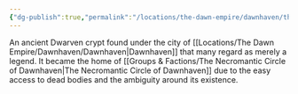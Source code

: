 ```yaml
---
{"dg-publish":true,"permalink":"/locations/the-dawn-empire/dawnhaven/the-dawnhaven-crypts/","updated":"2025-01-14T21:03:47.536+00:00"}
---
```


An ancient Dwarven crypt found under the city of [[Locations/The Dawn Empire/Dawnhaven/Dawnhaven\|Dawnhaven]] that many regard as merely a legend. It became the home of [[Groups & Factions/The Necromantic Circle of Dawnhaven\|The Necromantic Circle of Dawnhaven]] due to the easy access to dead bodies and the ambiguity around its existence. 